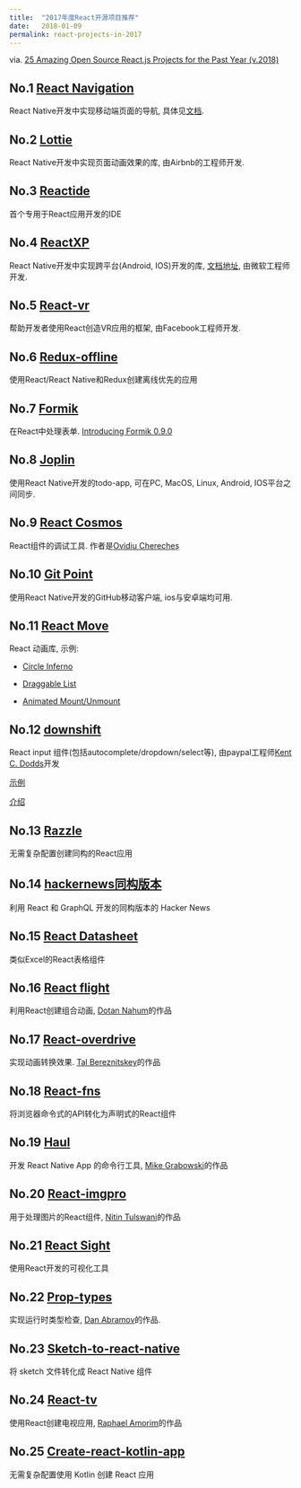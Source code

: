 ```yaml
---
title:  "2017年度React开源项目推荐"
date:   2018-01-09
permalink: react-projects-in-2017
---
```


via. [25 Amazing Open Source React.js Projects for the Past Year (v.2018)](https://medium.mybridge.co/react-js-open-source-for-the-past-year-2018-a7c553902010)

<!-- more -->

## No.1 [React Navigation](https://github.com/react-navigation/react-navigation)

React Native开发中实现移动端页面的导航, 具体见[文档](https://reactnavigation.org/).

## No.2 [Lottie](https://github.com/airbnb/lottie-react-native)

React Native开发中实现页面动画效果的库, 由Airbnb的工程师开发.

## No.3 [Reactide](https://github.com/reactide/reactide)

首个专用于React应用开发的IDE

## No.4 [ReactXP](https://github.com/Microsoft/reactxp)

React Native开发中实现跨平台(Android, IOS)开发的库, [文档地址](https://microsoft.github.io/reactxp/docs/getting-started.html), 由微软工程师开发.

## No.5 [React-vr](https://github.com/facebook/react-vr)

帮助开发者使用React创造VR应用的框架, 由Facebook工程师开发.

## No.6 [Redux-offline](https://github.com/facebook/react-vr)

使用React/React Native和Redux创建离线优先的应用

## No.7 [Formik](https://github.com/jaredpalmer/formik)

在React中处理表单. [Introducing Formik 0.9.0](https://medium.com/@jaredpalmer/introducing-formik-0-9-0-690959a329a6)

## No.8 [Joplin](https://github.com/laurent22/joplin/)

使用React Native开发的todo-app, 可在PC, MacOS, Linux, Android, IOS平台之间同步. 

## No.9 [React Cosmos](https://github.com/react-cosmos/react-cosmos)

React组件的调试工具. 作者是[Ovidiu Cherecheș](https://medium.com/@skidding)

## No.10 [Git Point](https://github.com/gitpoint/git-point)

使用React Native开发的GitHub移动客户端, ios与安卓端均可用.

## No.11 [React Move](https://github.com/react-tools/react-move)

React 动画库, 示例: 

- [Circle Inferno](https://codesandbox.io/s/n033m6nw00)

- [Draggable List](https://codesandbox.io/s/j2povnz8ly)

- [Animated Mount/Unmount](https://codesandbox.io/s/9z04rpypny)

## No.12 [downshift](https://github.com/paypal/downshift)

React input 组件(包括autocomplete/dropdown/select等), 由paypal工程师[Kent C. Dodds](https://medium.com/@kentcdodds)开发

[示例](http://downshift.netlify.com/?selectedKind=Examples&selectedStory=controlled&full=0&addons=1&stories=1&panelRight=0)

[介绍](https://blog.kentcdodds.com/introducing-downshift-for-react-b1de3fca0817)

## No.13 [Razzle](https://github.com/jaredpalmer/razzle)

无需复杂配置创建同构的React应用

## No.14 [hackernews同构版本](https://github.com/clintonwoo/hackernews-react-graphql)

利用 React 和 GraphQL 开发的同构版本的 Hacker News
## No.15 [React Datasheet](https://github.com/nadbm/react-datasheet)

类似Excel的React表格组件

## No.16 [React flight](https://github.com/jondot/react-flight)

利用React创建组合动画, [Dotan Nahum](https://medium.com/@jondot)的作品

## No.17 [React-overdrive](https://github.com/berzniz/react-overdrive)

实现动画转换效果. [Tal Bereznitskey](https://medium.com/@ketacode)的作品

## No.18 [React-fns](https://github.com/jaredpalmer/react-fns)

将浏览器命令式的API转化为声明式的React组件

## No.19 [Haul](https://github.com/callstack/haul)

开发 React Native App 的命令行工具, [Mike Grabowski](https://medium.com/@grabbou)的作品

## No.20 [React-imgpro](https://github.com/nitin42/react-imgpro)

用于处理图片的React组件, [Nitin Tulswani](https://medium.com/@NTulswani)的作品

## No.21 [React Sight](https://github.com/React-Sight/React-Sight)

使用React开发的可视化工具

## No.22 [Prop-types](https://github.com/facebook/prop-types)

实现运行时类型检查, [Dan Abramov](https://medium.com/@dan_abramov)的作品.

## No.23 [Sketch-to-react-native](https://github.com/nanohop/sketch-to-react-native)

将 sketch 文件转化成 React Native 组件

## No.24 [React-tv](https://github.com/raphamorim/react-tv)

使用React创建电视应用, [Raphael Amorim](https://medium.com/@raphamorim)的作品

## No.25 [Create-react-kotlin-app](https://github.com/JetBrains/create-react-kotlin-app)

无需复杂配置使用 Kotlin 创建 React 应用